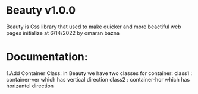 # Beauty v1.0.0
Beauty is Css library that used to make quicker and more beactiful web pages 
initialize at 6/14/2022
by omaran bazna 
# Documentation:
1.Add Container Class:
in Beauty we have two classes for container:
  class1 : container-ver which has vertical direction 
  class2 : container-hor which has horizantel direction 
